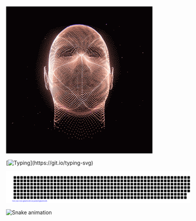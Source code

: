 

![Typing SVG](c5f06cb3309393f3922761354b7304e3.gif)

[![Typing](https://readme-typing-svg.herokuapp.com/?font=Kdam+Thmor+Pro&size=32&color=27F72B&width=370&height=400&lines=>>>+print("Hello+World"))](https://git.io/typing-svg)


![gitartwork](gitartwork.svg)



![Snake animation](https://github.com/khasanovmma/khasanovmma/blob/output/github-contribution-grid-snake.svg)

